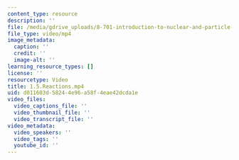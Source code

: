 ```yaml
---
content_type: resource
description: ''
file: /media/gdrive_uploads/8-701-introduction-to-nuclear-and-particle-physics-fall-2020/1sw7J3VG-4ho7gRFrsVrYMoK9lFCVDHJ1/15reactions.mp4
file_type: video/mp4
image_metadata:
  caption: ''
  credit: ''
  image-alt: ''
learning_resource_types: []
license: ''
resourcetype: Video
title: 1.5.Reactions.mp4
uid: d011603d-5824-4e96-a58f-4eae42dcda1e
video_files:
  video_captions_file: ''
  video_thumbnail_file: ''
  video_transcript_file: ''
video_metadata:
  video_speakers: ''
  video_tags: ''
  youtube_id: ''
---
```

